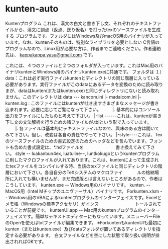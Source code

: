 # kunten-auto
Kuntenプログラム
これは、漢文の白文と書き下し文、それぞれのテキストファイルから、漢文に訓点（返点、送り仮名）を打ったtexのソースファイルを生成する
プログラムです。フォルダにはWindows及びmacOS用のバイナリが入っています。なお、kuntenそのものは、特別なライブラリを必要としない
C言語のプログラムなので、Linux用が必要な方は、作者までご連絡ください。作者連絡先は、
kappakappa.yasu@gmail.com です。

これには、４つのファイルと２つのフォルダが入っています。これはMac用のバイナリkuntenとWindows用のバイナリkunten.exeに共通です。
フォルダは
１）data：これは必ず実行ファイルkuntenとディレクトリの同じ階層に入っている必要があります。実行ファイルがこのdataにあるデータを変換のために読み取りまが、dataはkunten(またはkunten.exe)と同じディレクトリにないと読み取れません。このディレクトリは
data --- kancom.ini
         |- madaicom.ini
         |- kunten.log :  このファイルにはkuntenが吐き出すさまざまなメッセージが書き込まれます。必要に応じてご覧になって下さい。
    　　  |.               基本的にはコンソール出力をファイルにしたものと考えて下さい。
         |-list ------これは、kuntenが書き下し文の文法解析を行うための諸ファイルが.tblという形で入っています。
    　　  |.            各ファイルは基本的にテキストファイルなので、興味のある方は開いてみて下さい。但し、改変は各自の責任でやって下さい。
         |-style----これは、Texのソースファイルのための書式設定のためのヘッダなどを含んでいます。フォントも含めた書式設定は、*.hdファイルを
　　　　　　　書き換えてみて下さい。
style -- luakanbun4ex, luatuline--, luntkokugoというkuntenプログラムに則したマクロファイルが入れてあります。これは、kuntenによって生成され　　　
　　　たtexファイルをコンパイルする時、当該のtexファイルと同じディレクトリの階層において下さい。各自自分のTeXシステムのマクロファイ
　　　ルの格納場所に入れても構いませんが、まだ完成版とは言えないところがあるので、作者はこうしています。
kunten.exe -- Windows用のバイナリです。
kunten.       -- MacOS用（Intel Mチップのユニヴァーサル）バイナリです。
Forkunten.xlsm -- Windows用のVBAによるkuntenプログラムのインターフェイスです。Excelとメモ帳（Windowsの標準アクセサリ）がインス
　　　　　　　　トールされていることが前提です。
kuntenUI.app -- Mac用のkuntenプログラムのインターフェイスです。簡単なテキストエディターにもなっています。メニューバーFileのOpenを使えばtxtファイルが編集できます。
※ForkuntenもkuntenUIも最初にkunten（またはkunten.exe）及びdataフォルダが置いてあるディレクトリを指定する必要があります。
 白文ファイルなどを空にした状態で取り扱い説明が排出されればOKです。
